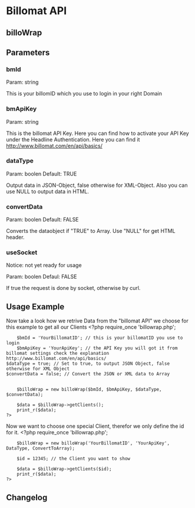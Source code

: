 # Billomat API

## billoWrap

Parameters
----------

### bmId

Param: string

This is your billomID  which you use to login in your right Domain


### bmApiKey

Param: string

This is the billomat API Key.
Here you can find how to activate your API Key under the Headline Authentication.
Here you can find it http://www.billomat.com/en/api/basics/


### dataType

Param: boolen
Default: TRUE

Output data in JSON-Object, false otherwise for XML-Object. Also you can use NULL to output data in HTML.


### convertData

Param: boolen
Default: FALSE

Converts the dataobject if "TRUE" to Array. Use "NULL" for get HTML header.

### useSocket

Notice: not yet ready for usage

Param: boolen
Defaul: FALSE

If true the request is done by socket, otherwise by curl.


## Usage Example

Now take a look how we retrive Data from the "billomat API" we choose for this example to get all our Clients
    <?php
        require_once 'billowrap.php';

        $bmId = 'YourBillomatID'; // this is your billomatID you use to login
        $bmApiKey = 'YourApiKey'; // the API Key you will got it from billomat settings check the explanation http://www.billomat.com/en/api/basics/
	$dataType = true; // Set to true, to output JSON Object, false otherwise for XML Object
	$convertData = false; // Convert the JSON or XML data to Array 

    
        $billoWrap = new billoWrap($bmId, $bmApiKey, $dataType, $convertData);
    
        $data = $billoWrap->getClients();
        print_r($data);
    ?>


Now we want to choose one special Client, therefor we only define the id for it.
    <?php
        require_once 'billowrap.php';
    
        $billoWrap = new billoWrap('YourBillomatID', 'YourApiKey', DataType, ConvertToArray);

        $id = 12345; // the Client you want to show
    
        $data = $billoWrap->getClients($id); 
        print_r($data);
    ?>


## Changelog